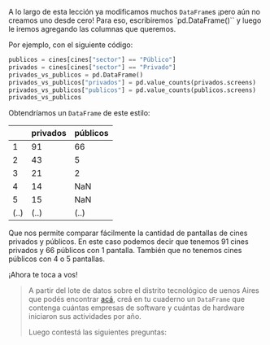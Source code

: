 A lo largo de esta lección ya modificamos muchos `DataFrame`s ¡pero aún no creamos uno desde cero! Para eso, escribiremos `pd.DataFrame()`` y luego le iremos agregando las columnas que queremos. 

Por ejemplo, con el siguiente código:

```python
publicos = cines[cines["sector"] == "Público"]
privados = cines[cines["sector"] == "Privado"]
privados_vs_publicos = pd.DataFrame()
privados_vs_publicos["privados"] = pd.value_counts(privados.screens)
privados_vs_publicos["publicos"] = pd.value_counts(publicos.screens)
privados_vs_publicos
```

Obtendríamos un `DataFrame` de este estilo:

||privados|públicos|
---|---|---|
1|91|66|
2|43|5|
3|21|2|
4|14|NaN|
5|15|NaN|
(..)|(..)|(..)

Que nos permite comparar fácilmente la cantidad de pantallas de cines privados y públicos. En este caso podemos decir que tenemos 91 cines privados y 66 públicos con 1 pantalla. También que no tenemos cines públicos con 4 o 5 pantallas. 

¡Ahora te toca a vos!

<!-- usar el de chile-->

> A partir del lote de datos sobre el distrito tecnológico de uenos Aires que podés encontrar [acá](https://docs.google.com/spreadsheets/d/e/2PACX-1vRSa9oM9fC-QlT7VOeGhZQtrWnlNSTsk3U8DWGTOXUWtPH6u9o5O5eZ0kTg8mFTwAn9vMdGRK7o2SPB/pub?gid=1178503202&single=true&output=csv), creá en tu cuaderno un `DataFrame` que contenga cuántas empresas de software y cuántas de hardware iniciaron sus actividades por año.
>
> Luego contestá las siguientes preguntas:
